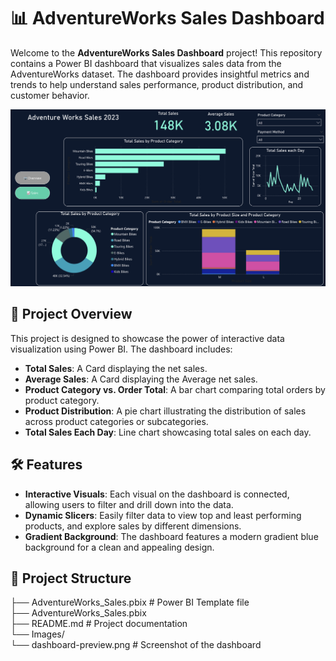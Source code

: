 # 📊 AdventureWorks Sales Dashboard

Welcome to the **AdventureWorks Sales Dashboard** project! This repository contains a Power BI dashboard that visualizes sales data from the AdventureWorks dataset. The dashboard provides insightful metrics and trends to help understand sales performance, product distribution, and customer behavior.

![Dashboard Preview](https://github.com/VenkataSaiPradeep/Adventure-Works-Sales/blob/main/Images/dashboard-preview.png)

## 🚀 Project Overview

This project is designed to showcase the power of interactive data visualization using Power BI. The dashboard includes:

- **Total Sales**: A Card displaying the net sales.
- **Average Sales**: A Card displaying the Average net sales.
- **Product Category vs. Order Total**: A bar chart comparing total orders by product category.
- **Product Distribution**: A pie chart illustrating the distribution of sales across product categories or subcategories.
- **Total Sales Each Day**: Line chart showcasing total sales on each day.

## 🛠 Features

- **Interactive Visuals**: Each visual on the dashboard is connected, allowing users to filter and drill down into the data.
- **Dynamic Slicers**: Easily filter data to view top and least performing products, and explore sales by different dimensions.
- **Gradient Background**: The dashboard features a modern gradient blue background for a clean and appealing design.

## 📂 Project Structure

├── AdventureWorks_Sales.pbix    # Power BI Template file <br>
├── AdventureWorks_Sales.pbix <br>
├── README.md                 # Project documentation <br>
└── Images/ <br>
    └── dashboard-preview.png # Screenshot of the dashboard
